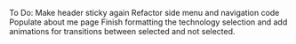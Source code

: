 To Do:
Make header sticky again
Refactor side menu and navigation code
Populate about me page
Finish formatting the technology selection and add animations for transitions between selected and not selected.
